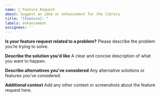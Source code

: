 ```yaml
---
name: 🚀 Feature Request
about: Suggest an idea or enhancement for the library
title: "[Feature]: "
labels: enhancement
assignees: ''
---
```


**Is your feature request related to a problem?**
Please describe the problem you’re trying to solve.

**Describe the solution you'd like**
A clear and concise description of what you want to happen.

**Describe alternatives you've considered**
Any alternative solutions or features you've considered.

**Additional context**
Add any other context or screenshots about the feature request here.
